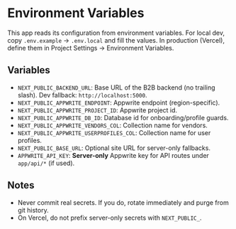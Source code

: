 # Environment Variables

This app reads its configuration from environment variables. For local dev, copy `.env.example` → `.env.local` and fill the values. In production (Vercel), define them in Project Settings → Environment Variables.

## Variables

- `NEXT_PUBLIC_BACKEND_URL`: Base URL of the B2B backend (no trailing slash). Dev fallback: `http://localhost:5000`.
- `NEXT_PUBLIC_APPWRITE_ENDPOINT`: Appwrite endpoint (region-specific).
- `NEXT_PUBLIC_APPWRITE_PROJECT_ID`: Appwrite project id.
- `NEXT_PUBLIC_APPWRITE_DB_ID`: Database id for onboarding/profile guards.
- `NEXT_PUBLIC_APPWRITE_VENDORS_COL`: Collection name for vendors.
- `NEXT_PUBLIC_APPWRITE_USERPROFILES_COL`: Collection name for user profiles.
- `NEXT_PUBLIC_BASE_URL`: Optional site URL for server-only fallbacks.
- `APPWRITE_API_KEY`: **Server-only** Appwrite key for API routes under `app/api/*` (if used).

## Notes

- Never commit real secrets. If you do, rotate immediately and purge from git history.
- On Vercel, do not prefix server-only secrets with `NEXT_PUBLIC_`.
